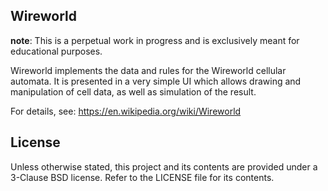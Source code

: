 ## Wireworld

__note__: This is a perpetual work in progress and is exclusively meant for
educational purposes.

Wireworld implements the data and rules for the Wireworld cellular automata.
It is presented in a very simple UI which allows drawing and manipulation of
cell data, as well as simulation of the result.

For details, see: https://en.wikipedia.org/wiki/Wireworld


## License

Unless otherwise stated, this project and its contents are provided under a
3-Clause BSD license. Refer to the LICENSE file for its contents.